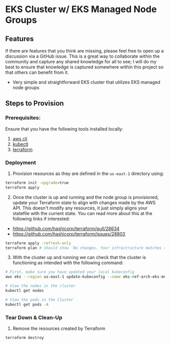 # EKS Cluster w/ EKS Managed Node Groups

## Features

If there are features that you think are missing, please feel free to open up a discussion via a GitHub issue. This is a great way to collaborate within the community and capture any shared knowledge for all to see; I will do my best to ensure that knowledge is captured somewhere within this project so that others can benefit from it.

- Very simple and straightforward EKS cluster that utilizes EKS managed node groups

## Steps to Provision

### Prerequisites:

Ensure that you have the following tools installed locally:

1. [aws cli](https://docs.aws.amazon.com/cli/latest/userguide/install-cliv2.html)
2. [kubectl](https://Kubernetes.io/docs/tasks/tools/)
3. [terraform](https://learn.hashicorp.com/tutorials/terraform/install-cli)

### Deployment

1. Provision resources as they are defined in the `us-east-1` directory using:

```bash
terraform init -upgrade=true
terraform apply
```

2. Once the cluster is up and running and the node group is provisioned, update your Terraform state to align with changes made by the AWS API. This doesn't modify any resources, it just simply aligns your statefile with the current state. You can read more about this at the following links if interested:

- https://github.com/hashicorp/terraform/pull/28634
- https://github.com/hashicorp/terraform/issues/28803

```bash
terraform apply -refresh-only
terraform plan # should show `No changes. Your infrastructure matches the configuration.`
```

3. With the cluster up and running we can check that the cluster is functioning as intended with the following command:

```bash
# First, make sure you have updated your local kubeconfig
aws eks --region us-east-1 update-kubeconfig --name eks-ref-arch-eks-mng-al2
```

```bash
# View the nodes in the cluster
kubectl get nodes
```

```bash
# View the pods in the Cluster
kubectl get pods -A
```

### Tear Down & Clean-Up

1. Remove the resources created by Terraform

```bash
terraform destroy
```

